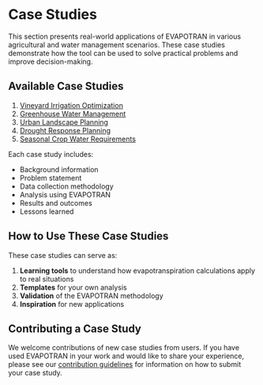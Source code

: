# Case Studies

This section presents real-world applications of EVAPOTRAN in various agricultural and water management scenarios. These case studies demonstrate how the tool can be used to solve practical problems and improve decision-making.

## Available Case Studies

1. [Vineyard Irrigation Optimization](vineyard-irrigation.md)
2. [Greenhouse Water Management](greenhouse-management.md)
3. [Urban Landscape Planning](urban-landscape.md)
4. [Drought Response Planning](drought-response.md)
5. [Seasonal Crop Water Requirements](seasonal-crop-water.md)

Each case study includes:

- Background information
- Problem statement
- Data collection methodology
- Analysis using EVAPOTRAN
- Results and outcomes
- Lessons learned

## How to Use These Case Studies

These case studies can serve as:

1. **Learning tools** to understand how evapotranspiration calculations apply to real situations
2. **Templates** for your own analysis
3. **Validation** of the EVAPOTRAN methodology
4. **Inspiration** for new applications

## Contributing a Case Study

We welcome contributions of new case studies from users. If you have used EVAPOTRAN in your work and would like to share your experience, please see our [contribution guidelines](../development/contributing.md) for information on how to submit your case study.